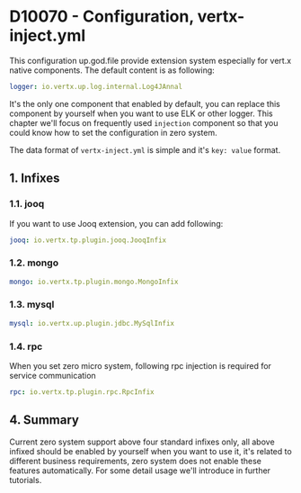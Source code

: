 # D10070 - Configuration, vertx-inject.yml

This configuration up.god.file provide extension system especially for vert.x native components. The default content is as following:

```yaml
logger: io.vertx.up.log.internal.Log4JAnnal
```

It's the only one component that enabled by default, you can replace this component by yourself when you want to use ELK or other logger. This chapter we'll focus on frequently used `injection` component so that you could know how to set the configuration in zero system.

The data format of `vertx-inject.yml` is simple and it's `key: value` format.

## 1. Infixes

### 1.1. jooq

If you want to use Jooq extension, you can add following:

```yaml
jooq: io.vertx.tp.plugin.jooq.JooqInfix
```

### 1.2. mongo

```yaml
mongo: io.vertx.tp.plugin.mongo.MongoInfix
```

### 1.3. mysql

```yaml
mysql: io.vertx.up.plugin.jdbc.MySqlInfix
```

### 1.4. rpc

When you set zero micro system, following rpc injection is required for service communication

```yaml
rpc: io.vertx.tp.plugin.rpc.RpcInfix
```

## 4. Summary

Current zero system support above four standard infixes only, all above infixed should be enabled by yourself when you want to use it, it's related to different business requirements, zero system does not enable these features automatically. For some detail usage we'll introduce in further tutorials.

